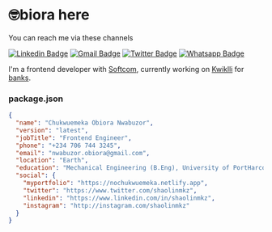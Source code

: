 # 🤓biora here

You can reach me via these channels

[![Linkedin Badge](https://img.shields.io/badge/-LinkedIn-blue?style=flat-square&logo=Linkedin&logoColor=white&link=https://www.linkedin.com/in/shaolinmkz/)](https://www.linkedin.com/in/shaolinmkz/)
[![Gmail Badge](https://img.shields.io/badge/-Gmail-c14438?style=flat-square&logo=Gmail&logoColor=white&link=mailto:nwabuzor.obiora@gmail.com)](mailto:nwabuzor.obiora@gmail.com)
[![Twitter Badge](https://img.shields.io/badge/-Twitter-blue?style=flat-square&logo=Twitter&logoColor=white&link=https://www.twitter.com/shaolinmkz)](https://www.twitter.com/shaolinmkz)
[![Whatsapp Badge](https://img.shields.io/badge/-Whatsapp-25D366?style=flat-square&logo=Whatsapp&logoColor=white&link=https://api.whatsapp.com/send?phone=002347067443245)](https://api.whatsapp.com/send?phone=002347067443245)


I'm a frontend developer with [Softcom](https://softcom.ng), currently working on [Kwiklli](https://npay-user.bluegreensoft.com) for [banks](https://kwiklli-bank-demo.netlify.app).

<!--
**shaolinmkz/shaolinmkz** is a ✨ _special_ ✨ repository because its `README.md` (this file) appears on your GitHub profile.

Here are some ideas to get you started:

- 🔭 I’m currently working on ...
- 🌱 I’m currently learning ...
- 👯 I’m looking to collaborate on ...
- 🤔 I’m looking for help with ...
- 💬 Ask me about ...
- 📫 How to reach me: ...
- 😄 Pronouns: ...
- ⚡ Fun fact: ...
-->

### package.json

```json
{
  "name": "Chukwuemeka Obiora Nwabuzor",
  "version": "latest",
  "jobTitle": "Frontend Engineer",
  "phone": "+234 706 744 3245",
  "email": "nwabuzor.obiora@gmail.com",
  "location": "Earth",
  "education": "Mechanical Engineering (B.Eng), University of PortHarcourt",
  "social": {
    "myportfolio": "https://nochukwuemeka.netlify.app",
    "twitter": "https://www.twitter.com/shaolinmkz",
    "linkedin": "https://www.linkedin.com/in/shaolinmkz",
    "instagram": "http://instagram.com/shaolinmkz"
  }
}
```
